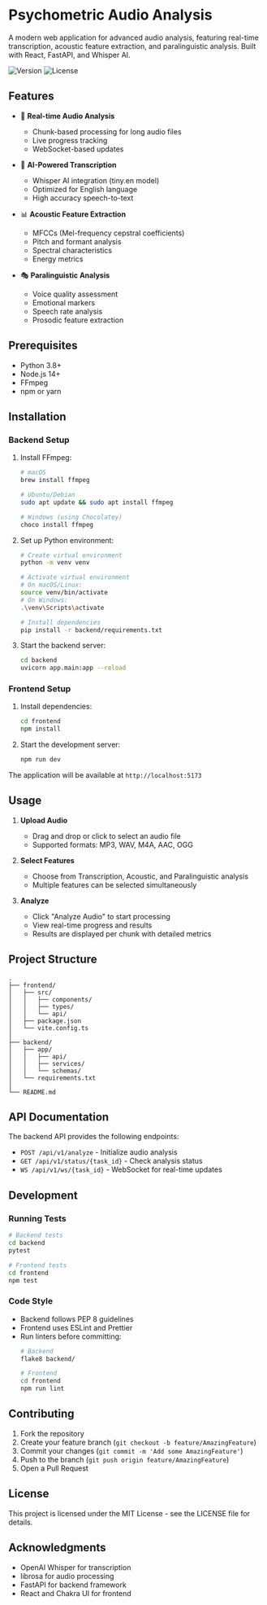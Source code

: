 # Psychometric Audio Analysis

A modern web application for advanced audio analysis, featuring real-time transcription, acoustic feature extraction, and paralinguistic analysis. Built with React, FastAPI, and Whisper AI.

![Version](https://img.shields.io/badge/version-1.0.0-blue)
![License](https://img.shields.io/badge/license-MIT-green)

## Features

- 🎤 **Real-time Audio Analysis**
  - Chunk-based processing for long audio files
  - Live progress tracking
  - WebSocket-based updates

- 🤖 **AI-Powered Transcription**
  - Whisper AI integration (tiny.en model)
  - Optimized for English language
  - High accuracy speech-to-text

- 📊 **Acoustic Feature Extraction**
  - MFCCs (Mel-frequency cepstral coefficients)
  - Pitch and formant analysis
  - Spectral characteristics
  - Energy metrics

- 🎭 **Paralinguistic Analysis**
  - Voice quality assessment
  - Emotional markers
  - Speech rate analysis
  - Prosodic feature extraction

## Prerequisites

- Python 3.8+
- Node.js 14+
- FFmpeg
- npm or yarn

## Installation

### Backend Setup

1. Install FFmpeg:
   ```bash
   # macOS
   brew install ffmpeg

   # Ubuntu/Debian
   sudo apt update && sudo apt install ffmpeg

   # Windows (using Chocolatey)
   choco install ffmpeg
   ```

2. Set up Python environment:
   ```bash
   # Create virtual environment
   python -m venv venv

   # Activate virtual environment
   # On macOS/Linux:
   source venv/bin/activate
   # On Windows:
   .\venv\Scripts\activate

   # Install dependencies
   pip install -r backend/requirements.txt
   ```

3. Start the backend server:
   ```bash
   cd backend
   uvicorn app.main:app --reload
   ```

### Frontend Setup

1. Install dependencies:
   ```bash
   cd frontend
   npm install
   ```

2. Start the development server:
   ```bash
   npm run dev
   ```

The application will be available at `http://localhost:5173`

## Usage

1. **Upload Audio**
   - Drag and drop or click to select an audio file
   - Supported formats: MP3, WAV, M4A, AAC, OGG

2. **Select Features**
   - Choose from Transcription, Acoustic, and Paralinguistic analysis
   - Multiple features can be selected simultaneously

3. **Analyze**
   - Click "Analyze Audio" to start processing
   - View real-time progress and results
   - Results are displayed per chunk with detailed metrics

## Project Structure

```
.
├── frontend/
│   ├── src/
│   │   ├── components/
│   │   ├── types/
│   │   └── api/
│   ├── package.json
│   └── vite.config.ts
│
├── backend/
│   ├── app/
│   │   ├── api/
│   │   ├── services/
│   │   └── schemas/
│   └── requirements.txt
│
└── README.md
```

## API Documentation

The backend API provides the following endpoints:

- `POST /api/v1/analyze` - Initialize audio analysis
- `GET /api/v1/status/{task_id}` - Check analysis status
- `WS /api/v1/ws/{task_id}` - WebSocket for real-time updates

## Development

### Running Tests

```bash
# Backend tests
cd backend
pytest

# Frontend tests
cd frontend
npm test
```

### Code Style

- Backend follows PEP 8 guidelines
- Frontend uses ESLint and Prettier
- Run linters before committing:
  ```bash
  # Backend
  flake8 backend/

  # Frontend
  cd frontend
  npm run lint
  ```

## Contributing

1. Fork the repository
2. Create your feature branch (`git checkout -b feature/AmazingFeature`)
3. Commit your changes (`git commit -m 'Add some AmazingFeature'`)
4. Push to the branch (`git push origin feature/AmazingFeature`)
5. Open a Pull Request

## License

This project is licensed under the MIT License - see the LICENSE file for details.

## Acknowledgments

- OpenAI Whisper for transcription
- librosa for audio processing
- FastAPI for backend framework
- React and Chakra UI for frontend 